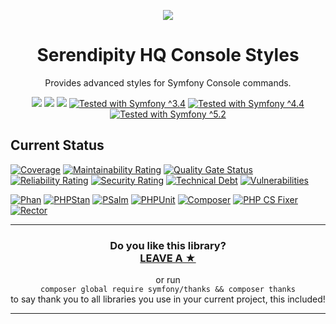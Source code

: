 <p align="center">
    <a href="http://www.serendipityhq.com" target="_blank">
        <img style="max-width: 350px" src="http://www.serendipityhq.com/assets/open-source-projects/Logo-SerendipityHQ-Icon-Text-Purple.png">
    </a>
</p>

<h1 align="center">Serendipity HQ Console Styles</h1>
<p align="center">Provides advanced styles for Symfony Console commands.</p>
<p align="center">
    <a href="https://github.com/Aerendir/component-console-styles/releases"><img src="https://img.shields.io/packagist/v/serendipity_hq/component-console-styles.svg?style=flat-square"></a>
    <a href="https://opensource.org/licenses/MIT"><img src="https://img.shields.io/badge/license-MIT-brightgreen.svg?style=flat-square"></a>
    <a href="https://github.com/Aerendir/component-console-styles/releases"><img src="https://img.shields.io/packagist/php-v/serendipity_hq/component-console-styles?color=%238892BF&style=flat-square&logo=php" /></a>
    <a title="Tested with Symfony ^3.4" href="https://github.com/Aerendir/component-console-styles/actions?query=branch%3Adev"><img title="Tested with Symfony ^3.4" src="https://img.shields.io/badge/Symfony-%5E3.4-333?style=flat-square&logo=symfony" /></a>
    <a title="Tested with Symfony ^4.4" href="https://github.com/Aerendir/component-console-styles/actions?query=branch%3Adev"><img title="Tested with Symfony ^4.4" src="https://img.shields.io/badge/Symfony-%5E4.4-333?style=flat-square&logo=symfony" /></a>
    <a title="Tested with Symfony ^5.2" href="https://github.com/Aerendir/component-console-styles/actions?query=branch%3Adev"><img title="Tested with Symfony ^5.2" src="https://img.shields.io/badge/Symfony-%5E5.2-333?style=flat-square&logo=symfony" /></a>
</p>

## Current Status

[![Coverage](https://sonarcloud.io/api/project_badges/measure?project=Aerendir_component-console-styles&metric=coverage)](https://sonarcloud.io/dashboard?id=Aerendir_component-console-styles)
[![Maintainability Rating](https://sonarcloud.io/api/project_badges/measure?project=Aerendir_component-console-styles&metric=sqale_rating)](https://sonarcloud.io/dashboard?id=Aerendir_component-console-styles)
[![Quality Gate Status](https://sonarcloud.io/api/project_badges/measure?project=Aerendir_component-console-styles&metric=alert_status)](https://sonarcloud.io/dashboard?id=Aerendir_component-console-styles)
[![Reliability Rating](https://sonarcloud.io/api/project_badges/measure?project=Aerendir_component-console-styles&metric=reliability_rating)](https://sonarcloud.io/dashboard?id=Aerendir_component-console-styles)
[![Security Rating](https://sonarcloud.io/api/project_badges/measure?project=Aerendir_component-console-styles&metric=security_rating)](https://sonarcloud.io/dashboard?id=Aerendir_component-console-styles)
[![Technical Debt](https://sonarcloud.io/api/project_badges/measure?project=Aerendir_component-console-styles&metric=sqale_index)](https://sonarcloud.io/dashboard?id=Aerendir_component-console-styles)
[![Vulnerabilities](https://sonarcloud.io/api/project_badges/measure?project=Aerendir_component-console-styles&metric=vulnerabilities)](https://sonarcloud.io/dashboard?id=Aerendir_component-console-styles)

[![Phan](https://github.com/Aerendir/component-console-styles/workflows/Phan/badge.svg)](https://github.com/Aerendir/component-console-styles/actions?query=branch%3Adev)
[![PHPStan](https://github.com/Aerendir/component-console-styles/workflows/PHPStan/badge.svg)](https://github.com/Aerendir/component-console-styles/actions?query=branch%3Adev)
[![PSalm](https://github.com/Aerendir/component-console-styles/workflows/PSalm/badge.svg)](https://github.com/Aerendir/component-console-styles/actions?query=branch%3Adev)
[![PHPUnit](https://github.com/Aerendir/component-console-styles/workflows/PHPunit/badge.svg)](https://github.com/Aerendir/component-console-styles/actions?query=branch%3Adev)
[![Composer](https://github.com/Aerendir/component-console-styles/workflows/Composer/badge.svg)](https://github.com/Aerendir/component-console-styles/actions?query=branch%3Adev)
[![PHP CS Fixer](https://github.com/Aerendir/component-console-styles/workflows/PHP%20CS%20Fixer/badge.svg)](https://github.com/Aerendir/component-console-styles/actions?query=branch%3Adev)
[![Rector](https://github.com/Aerendir/component-console-styles/workflows/Rector/badge.svg)](https://github.com/Aerendir/component-console-styles/actions?query=branch%3Adev)

<hr />
<h3 align="center">
    <b>Do you like this library?</b><br />
    <b><a href="#js-repo-pjax-container">LEAVE A &#9733;</a></b>
</h3>
<p align="center">
    or run<br />
    <code>composer global require symfony/thanks && composer thanks</code><br />
    to say thank you to all libraries you use in your current project, this included!
</p>
<hr />

